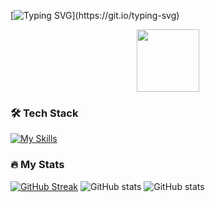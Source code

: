 [![Typing SVG](https://readme-typing-svg.herokuapp.com?font=Fira+Code&weight=500&size=30&pause=700&color=0F9712&center=false&vCenter=false&width=1000&height=100&lines=Hey!+Michael+here+.+.+.)](https://git.io/typing-svg)
<div id="header" align="center">
  <img src="https://media.giphy.com/media/M9gbBd9nbDrOTu1Mqx/giphy.gif" width="100"/>
</div>

### 🛠 Tech Stack

[![My Skills](https://skillicons.dev/icons?i=aws,ansible,azure,react,vue,flutter,bash,c,cpp,cmake,django,docker,dynamodb,figma,firebase,git,github,gitlab,gradle,grafana,html,java,js,jenkins,kubernetes,linux,mysql,nginx,nodejs,postman,py,react,spring,solidity,ts,webflow,wordpress&perline=15)](https://skillicons.dev)


### :fire: My Stats 

[![GitHub Streak](http://github-readme-streak-stats.herokuapp.com?user=mishanefedov&theme=github-dark&hide_border=true&card_width=1080)](https://git.io/streak-stats)
![GitHub stats](https://github-readme-stats.vercel.app/api?username=mishanefedov&show_icons=true&theme=dark&card_width=1080)
![GitHub stats](https://github-readme-stats.vercel.app/api/top-langs/?username=mishanefedov&theme=dark&card_width=1080)

